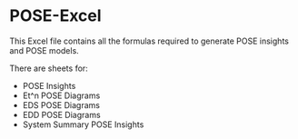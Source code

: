 # POSE-Excel

This Excel file contains all the formulas required to generate POSE insights and POSE models.

There are sheets for:
- POSE Insights
- Et^n POSE Diagrams
- EDS POSE Diagrams
- EDD POSE Diagrams
- System Summary POSE Insights
